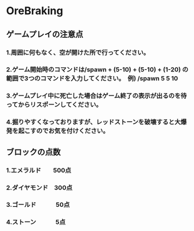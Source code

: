 # OreBraking

## ゲームプレイの注意点
### 1.周囲に何もなく、空が開けた所で行ってください。
### 2.ゲーム開始時のコマンドは/spawn + (5-10) + (5-10) + (1-20)  の範囲で3つのコマンドを入力してください。　例) /spawn 5 5 10
### 3.ゲームプレイ中に死亡した場合はゲーム終了の表示が出るのを待ってからリスポーンしてください。
### 4.掘りやすくなっておりますが、レッドストーンを破壊すると大爆発を起こすのでお気を付けください。

## ブロックの点数
### 1.エメラルド　　500点
### 2.ダイヤモンド　300点
### 3.ゴールド　　 　50点
### 4.ストーン 　　　5点

